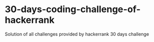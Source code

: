 # 30-days-coding-challenge-of-hackerrank
Solution of all challenges provided by hackerrank 30 days challenge
